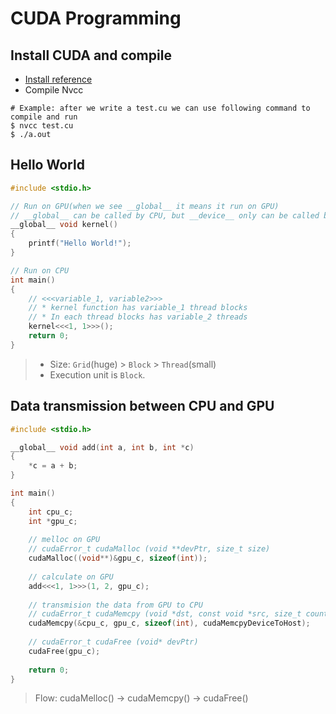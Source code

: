 # CUDA Programming

## Install CUDA and compile
* [Install reference](https://shuuutin-cg.medium.com/ubuntu18-04%E5%AE%89%E8%A3%9Dcuda%E4%BB%A5%E5%8F%8A%E6%94%B9%E8%AE%8Acuda%E7%89%88%E6%9C%AC-b8ac917f880f
)
* Compile Nvcc
```shell
# Example: after we write a test.cu we can use following command to compile and run
$ nvcc test.cu 
$ ./a.out
```
## Hello World

```c
#include <stdio.h>

// Run on GPU(when we see __global__ it means it run on GPU)
// __global__ can be called by CPU, but __device__ only can be called by __global__ or __device__
__global__ void kernel()
{
    printf("Hello World!");
}

// Run on CPU
int main()
{
    // <<<variable_1, variable2>>> 
    // * kernel function has variable_1 thread blocks
    // * In each thread blocks has variable_2 threads
    kernel<<<1, 1>>>(); 
    return 0;
}
```
> * Size: `Grid`(huge) > `Block` > `Thread`(small)
> * Execution unit is `Block`.

## Data transmission between CPU and GPU
```c
#include <stdio.h>

__global__ void add(int a, int b, int *c)
{
    *c = a + b;
}

int main() 
{
    int cpu_c;
    int *gpu_c;
    
    // melloc on GPU
    // cudaError_t cudaMalloc (void **devPtr, size_t size)
    cudaMalloc((void**)&gpu_c, sizeof(int));
    
    // calculate on GPU
    add<<<1, 1>>>(1, 2, gpu_c);
    
    // transmision the data from GPU to CPU
    // cudaError_t cudaMemcpy (void *dst, const void *src, size_t count, cudaMemcpyKind kind)
    cudaMemcpy(&cpu_c, gpu_c, sizeof(int), cudaMemcpyDeviceToHost);
    
    // cudaError_t cudaFree (void* devPtr)
    cudaFree(gpu_c);
    
    return 0;
}
```
> Flow: cudaMelloc() -> cudaMemcpy() -> cudaFree()
